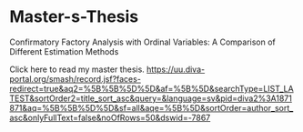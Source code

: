 # Master-s-Thesis
Confirmatory Factory Analysis with Ordinal Variables: A Comparison of  Different Estimation Methods


Click here to read my master thesis.
https://uu.diva-portal.org/smash/record.jsf?faces-redirect=true&aq2=%5B%5B%5D%5D&af=%5B%5D&searchType=LIST_LATEST&sortOrder2=title_sort_asc&query=&language=sv&pid=diva2%3A1871871&aq=%5B%5B%5D%5D&sf=all&aqe=%5B%5D&sortOrder=author_sort_asc&onlyFullText=false&noOfRows=50&dswid=-7867
